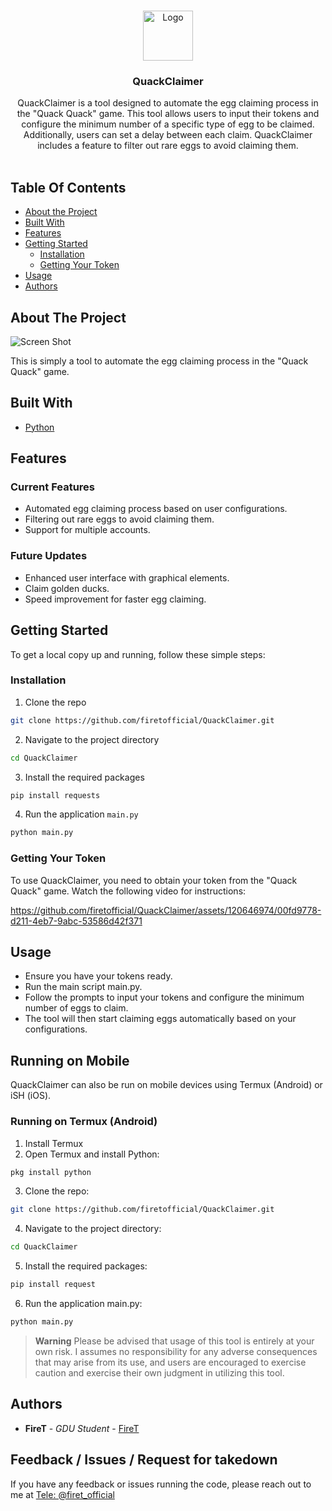 <br/>
<p align="center">
  <a href="https://github.com/firetofficial/QuackClaimer">
    <img src="https://i.imgur.com/nyW0Jbe.jpeg" alt="Logo" width="80" height="80">
  </a>
  <h3 align="center">QuackClaimer</h3>

  <p align="center">
    QuackClaimer is a tool designed to automate the egg claiming process in the "Quack Quack" game. This tool allows users to input their tokens and configure the minimum number of a specific type of egg to be claimed. Additionally, users can set a delay between each claim. QuackClaimer includes a feature to filter out rare eggs to avoid claiming them.
    <br/>
    <br/>
  </p>
</p>


## Table Of Contents

* [About the Project](#about-the-project)
* [Built With](#built-with)
* [Features](#features)
* [Getting Started](#getting-started)
  * [Installation](#installation)
  * [Getting Your Token](#getting-your-token)
* [Usage](#usage)
* [Authors](#authors)

## About The Project

![Screen Shot](https://i.imgur.com/hASRbLM.png)

This is simply a tool to automate the egg claiming process in the "Quack Quack" game. 

## Built With

- [Python](https://www.python.org/)
  
## Features

### Current Features
- Automated egg claiming process based on user configurations.
- Filtering out rare eggs to avoid claiming them.
- Support for multiple accounts.

### Future Updates
- Enhanced user interface with graphical elements.
- Claim golden ducks.
- Speed improvement for faster egg claiming.
  
## Getting Started

To get a local copy up and running, follow these simple steps:

### Installation

1. Clone the repo

```sh
git clone https://github.com/firetofficial/QuackClaimer.git
```

2. Navigate to the project directory

```sh
cd QuackClaimer
```

3. Install the required packages

```sh
pip install requests
```
4. Run the application `main.py`

```sh
python main.py
```

### Getting Your Token
To use QuackClaimer, you need to obtain your token from the "Quack Quack" game. Watch the following video for instructions:


https://github.com/firetofficial/QuackClaimer/assets/120646974/00fd9778-d211-4eb7-9abc-53586d42f371


## Usage
- Ensure you have your tokens ready.
- Run the main script main.py.
- Follow the prompts to input your tokens and configure the minimum number of eggs to claim.
- The tool will then start claiming eggs automatically based on your configurations.
  
## Running on Mobile
QuackClaimer can also be run on mobile devices using Termux (Android) or iSH (iOS).

### Running on Termux (Android)
1. Install Termux
2. Open Termux and install Python:
```sh
pkg install python
```
3. Clone the repo:
```sh
git clone https://github.com/firetofficial/QuackClaimer.git
```
4. Navigate to the project directory:
```sh
cd QuackClaimer
```
5. Install the required packages:
```sh
pip install request
```
6. Run the application main.py:
```sh
python main.py
```
> **Warning**
> Please be advised that usage of this tool is entirely at your own risk. I assumes no responsibility for any adverse consequences that may arise from its use, and users are encouraged to exercise caution and exercise their own judgment in utilizing this tool.

## Authors

* **FireT** - *GDU Student* - [FireT](https://github.com/firetofficial)


## Feedback / Issues / Request for takedown

If you have any feedback or issues running the code, please reach out to me at [Tele: @firet_official](https://t.me/firet_official)

